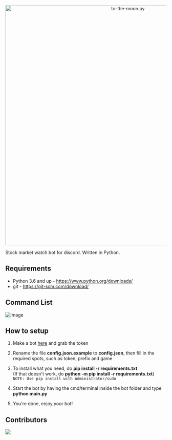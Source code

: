 <p align="center">
  <img alt="to-the-moon.py" src="https://dl3.pushbulletusercontent.com/25CJDZ1FmLHTYh6e1AHLtaCLLzzWO70S/Untitled-1.png" width="750px">
</p>

Stock market watch bot for discord. Written in Python.

## Requirements
- Python 3.6 and up - https://www.python.org/downloads/
- git - https://git-scm.com/download/

## Command List
![image](https://user-images.githubusercontent.com/5445968/128292062-26fcce26-ca2a-46fd-ac01-e55774921472.png)

## How to setup
1. Make a bot [here](https://discordapp.com/developers/applications/me) and grab the token

2. Rename the file **config.json.example** to **config.json**, then fill in the required spots, such as token, prefix and game

3. To install what you need, do **pip install -r requirements.txt**<br>
(If that doesn't work, do **python -m pip install -r requirements.txt**)<br>
`NOTE: Use pip install with Administrator/sudo`

4. Start the bot by having the cmd/terminal inside the bot folder and type **python main.py**

5. You're done, enjoy your bot!




## Contributors

<a href = "https://github.com/Tanu-N-Prabhu/Python/graphs/contributors">
  <img src = "https://contrib.rocks/image?repo=ak4728/to-the-moon"/>
</a>


